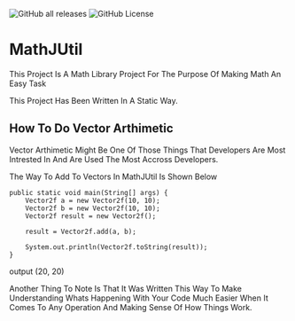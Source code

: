 ![GitHub all releases](https://img.shields.io/github/downloads/CoolDuderCoder/MathJUtil/total?logo=GitHub)
![GitHub License](https://img.shields.io/github/license/CoolDuderCoder/MathJUtil?logo=GitHub)


# MathJUtil

This Project Is A Math Library Project For The Purpose Of Making Math An Easy Task

This Project Has Been Written In A Static Way.

## How To Do Vector Arthimetic
Vector Arthimetic Might Be One Of Those Things That Developers Are Most Intrested In And Are Used The Most Accross Developers.

The Way To Add To Vectors In MathJUtil Is Shown Below



	public static void main(String[] args) {
		Vector2f a = new Vector2f(10, 10);
		Vector2f b = new Vector2f(10, 10);
		Vector2f result = new Vector2f();
		
		result = Vector2f.add(a, b);
		
		System.out.println(Vector2f.toString(result));
	}

output (20, 20)

Another Thing To Note Is That It Was Written This Way To Make Understanding Whats Happening With Your Code Much Easier When It Comes To Any Operation And Making Sense Of How Things Work.
